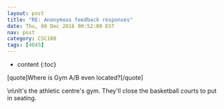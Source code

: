 ```yaml
---
layout: post
title: "RE: Anonymous feedback responses"
date: Thu, 08 Dec 2016 00:52:00 EST
nav: post
category: CSC108
tags: [4045]
---
```


* content
{:toc}

[quote]Where is Gym A/B even located?[/quote]
<!-- more -->
<p>\n\nIt's the athletic centre's gym. They'll close the basketball courts to put in seating.</p>
